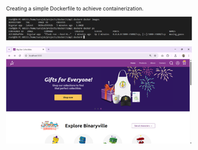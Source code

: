 Creating a simple Dockerfile to achieve containerization.

![cli](image.png)

![alt text](image-1.png)